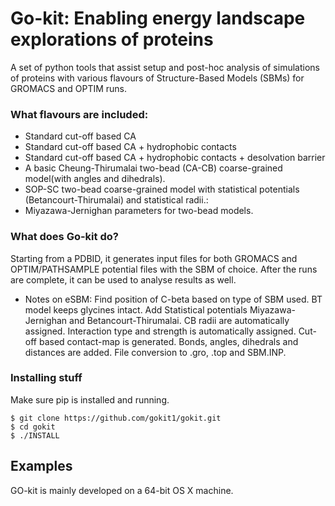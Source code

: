 # Go-kit: Enabling energy landscape explorations of proteins

A set of python tools that assist setup and post-hoc analysis of simulations of proteins with various flavours of Structure-Based Models (SBMs) for GROMACS and OPTIM runs. 

### What flavours are included:
* Standard cut-off based CA 
* Standard cut-off based CA + hydrophobic contacts
* Standard cut-off based CA + hydrophobic contacts + desolvation barrier 
* A basic Cheung-Thirumalai two-bead (CA-CB) coarse-grained model(with angles and dihedrals).
* SOP-SC two-bead coarse-grained model with statistical potentials (Betancourt-Thirumalai) and statistical radii.:
* Miyazawa-Jernighan parameters for two-bead models.



### What does Go-kit do?
Starting from a PDBID, it generates input files for both GROMACS and OPTIM/PATHSAMPLE potential files with the SBM of choice. After the runs are complete, it can be used to analyse results as well. 

* Notes on eSBM:
Find position of C-beta based on type of SBM used. BT model keeps glycines intact. 
Add Statistical potentials Miyazawa-Jernighan and Betancourt-Thirumalai. CB radii are automatically assigned. Interaction type and strength is automatically assigned. Cut-off based contact-map is generated. Bonds, angles, dihedrals and  distances are added. File conversion to .gro, .top and SBM.INP.



### Installing stuff
Make sure pip is installed and running.
```
$ git clone https://github.com/gokit1/gokit.git
$ cd gokit
$ ./INSTALL
```

## Examples


GO-kit is mainly developed on a 64-bit OS X machine. 
